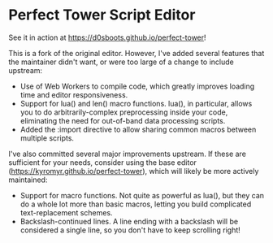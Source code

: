 # Perfect Tower Script Editor

See it in action at https://d0sboots.github.io/perfect-tower!

This is a fork of the original editor. However, I've added several features that the maintainer didn't want,
or were too large of a change to include upstream:

* Use of Web Workers to compile code, which greatly improves loading time and editor responsiveness.
* Support for lua() and len() macro functions. lua(), in particular, allows you to do arbitrarily-complex preprocessing inside your code,
eliminating the need for out-of-band data processing scripts.
* Added the :import directive to allow sharing common macros between multiple scripts.

I've also committed several major improvements upstream. If these are sufficient for your needs, consider using the base editor (https://kyromyr.github.io/perfect-tower),
which will likely be more actively maintained:

* Support for macro functions. Not quite as powerful as lua(), but they can do a whole lot more than basic macros, letting you build complicated
text-replacement schemes.
* Backslash-continued lines. A line ending with a backslash will be considered a single line, so you don't have to keep scrolling right!
